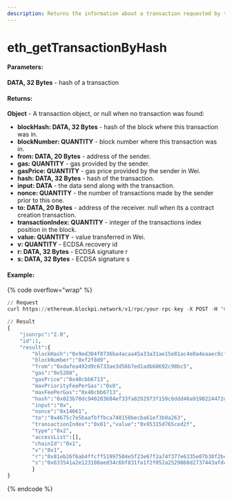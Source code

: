 ```yaml
---
description: Returns the information about a transaction requested by transaction hash.
---
```


# eth\_getTransactionByHash

#### **Parameters:**

**DATA, 32 Bytes** - hash of a transaction

#### **Returns:**

**Object** - A transaction object, or null when no transaction was found:

* **blockHash: DATA, 32 Bytes** - hash of the block where this transaction was in.
* **blockNumber: QUANTITY** - block number where this transaction was in.
* **from: DATA, 20 Bytes** - address of the sender.
* **gas: QUANTITY** - gas provided by the sender.
* **gasPrice: QUANTITY** - gas price provided by the sender in Wei.
* **hash: DATA, 32 Bytes** - hash of the transaction.
* **input: DATA** - the data send along with the transaction.
* **nonce: QUANTITY** - the number of transactions made by the sender prior to this one.
* **to: DATA, 20 Bytes** - address of the receiver. null when its a contract creation transaction.
* **transactionIndex: QUANTITY** - integer of the transactions index position in the block.
* **value: QUANTITY** - value transferred in Wei.
* **v: QUANTITY** - ECDSA recovery id
* **r: DATA, 32 Bytes** - ECDSA signature r
* **s: DATA, 32 Bytes** - ECDSA signature s

#### Example:

{% code overflow="wrap" %}
```python
// Request
curl https://ethereum.blockpi.network/v1/rpc/your-rpc-key -X POST -H "Content-Type: application/json" --data '{"jsonrpc":"2.0","method":"eth_getTransactionByHash","params":["0xdd23ad410574222090d3246a8caa3ab928e5bd09d777f4cfecd18e01ed3db5fe"],"id":1}'

// Result
{
    "jsonrpc":"2.0",
    "id":1,
    "result":{
        "blockHash":"0x9ed304f0736ba4acaa45a33a31ae15e81ac4e8a4eaaec8cfd5b080d46fa1acc9",
        "blockNumber":"0xf2f8d9",
        "from":"0xdafea492d9c6733ae3d56b7ed1adb60692c98bc5",
        "gas":"0x5208",
        "gasPrice":"0x40cbb6713",
        "maxPriorityFeePerGas":"0x0",
        "maxFeePerGas":"0x40cbb6713",
        "hash":"0x023b70dc940203684ef33fa8292973f159c6ddd46a9190224472dae9175986aa",
        "input":"0x",
        "nonce":"0x14661",
        "to":"0x4675c7e5baafbffbca748158becba61ef3b0a263",
        "transactionIndex":"0x81","value":"0x95315d765ced2f",
        "type":"0x2",
        "accessList":[],
        "chainId":"0x1",
        "v":"0x1",
        "r":"0x81eb26f6ab4ffcff51997504e5f23e67f2a74f377e6335e07b30f2bc4cc600bd",
        "s":"0x633541a2e123108aed34c6bf831fa1f2f052a2529868d2737443afdc8819deac"
        }
}
```
{% endcode %}
